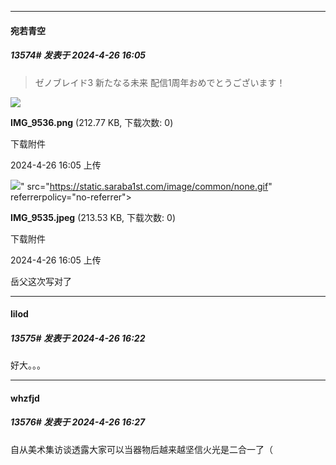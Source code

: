 ﻿
*****

####  宛若青空  
##### 13574#       发表于 2024-4-26 16:05

<blockquote>ゼノブレイド3 新たなる未来 配信1周年おめでとうございます！</blockquote>

<img src="https://img.saraba1st.com/forum/202404/26/160546s5hxfn4xwwvlcc3s.png" referrerpolicy="no-referrer">

<strong>IMG_9536.png</strong> (212.77 KB, 下载次数: 0)

下载附件

2024-4-26 16:05 上传

<img src="https://img.saraba1st.com/forum/202404/26/160547gwz7mj57zezvmler.jpeg" referrerpolicy="no-referrer">" src="https://static.saraba1st.com/image/common/none.gif" referrerpolicy="no-referrer">

<strong>IMG_9535.jpeg</strong> (213.53 KB, 下载次数: 0)

下载附件

2024-4-26 16:05 上传

岳父这次写对了


*****

####  lilod  
##### 13575#       发表于 2024-4-26 16:22

好大。。。


*****

####  whzfjd  
##### 13576#       发表于 2024-4-26 16:27

自从美术集访谈透露大家可以当器物后越来越坚信火光是二合一了（

